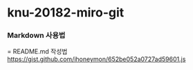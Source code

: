 # knu-20182-miro-git

### Markdown 사용법

= README.md 작성법
https://gist.github.com/ihoneymon/652be052a0727ad59601.js

